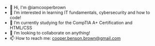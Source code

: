 - 👋 Hi, I'm @iamcooperbrown
- 👀 I’m interested in learning IT fundamentals, cybersecurity and how to code!
- 🌱 I’m currently studying for the CompTIA A+ Certification and HTML/CSS
- 💞️ I’m looking to collaborate on anything!
- 📫 How to reach me: cooper.benson.brown@gmail.com

<!---
Cooper-Brown-Omaha/Cooper-Brown-Omaha is a ✨ special ✨ repository because its `README.md` (this file) appears on your GitHub profile.
You can click the Preview link to take a look at your changes.
--->
